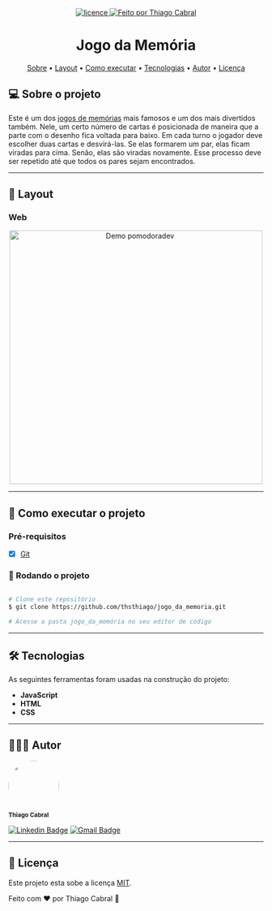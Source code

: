 <p align="center">
  <a href="https://github.com/thsthiago/pomodoro.dev/blob/main/LICENSE">
    <img alt="licence" src="https://github.com/thsthiago/jogo_da_memoria/blob/master/LICENSE">
  </a>

  <a href="https://www.linkedin.com/in/thsthiago-cabral/">
    <img alt="Feito por Thiago Cabral" src="https://img.shields.io/badge/Feito%20por-Thiago%20Cabral-red">
  </a>

</p>

<h1 align="center">Jogo da Memória</h1>

<p align="center">
 <a href="#-sobre-o-projeto">Sobre</a> •
 <a href="#-layout">Layout</a> • 
 <a href="#-como-executar-o-projeto">Como executar</a> • 
 <a href="#-tecnologias">Tecnologias</a> • 
 <a href="#-autor">Autor</a> • 
 <a href="#user-content--licença">Licença</a>
</p>

## 💻 Sobre o projeto

Este é um dos [jogos de memórias](https://rachacuca.com.br/passatempos/jogo-da-memoria/) mais famosos e um dos mais divertidos também. Nele, um certo número de cartas é posicionada de maneira que a parte com o desenho fica voltada para baixo. Em cada turno o jogador deve escolher duas cartas e desvirá-las. Se elas formarem um par, elas ficam viradas para cima. Senão, elas são viradas novamente. Esse processo deve ser repetido até que todos os pares sejam encontrados.

---

## 🎨 Layout

### Web

<p align="center">
  <img alt="Demo pomodoradev" title="Demo pomodoradev" src="./github/tatakae.gif" width="500px">
</p>

---

## 🚀 Como executar o projeto

### Pré-requisitos

- [x] [Git](https://git-scm.com)

### 🧭 Rodando o projeto

```bash

# Clone este repositório
$ git clone https://github.com/thsthiago/jogo_da_memoria.git

# Acesse a pasta jogo_da_memória no seu editor de código

```

---

## 🛠 Tecnologias

As seguintes ferramentas foram usadas na construção do projeto:

- **JavaScript**
- **HTML**
- **CSS**

---

## 👨🏽‍💻 Autor

 <img style="border-radius: 50%;" src="https://avatars.githubusercontent.com/u/61162365?v=4" width="100px;" alt=""/>
 <br />
 <sub><b>Thiago Cabral</b></sub></a>
 <br />

[![Linkedin Badge](https://img.shields.io/badge/Thiago-0077B5?style=for-the-badge&logo=linkedin&logoColor=white&link=https://www.linkedin.com/in/thsthiago-cabral/)](https://www.linkedin.com/in/thsthiago-cabral/)
[![Gmail Badge](https://img.shields.io/badge/thiagocabral477@gmail.com-D14836?style=for-the-badge&logo=gmail&logoColor=white&link=mailto:thiagocabral477@gmail.com)](mailto:thiagocabral477@gmail.com)

---

## 📝 Licença

Este projeto esta sobe a licença [MIT](./LICENSE).

Feito com ❤️ por Thiago Cabral 🚀
